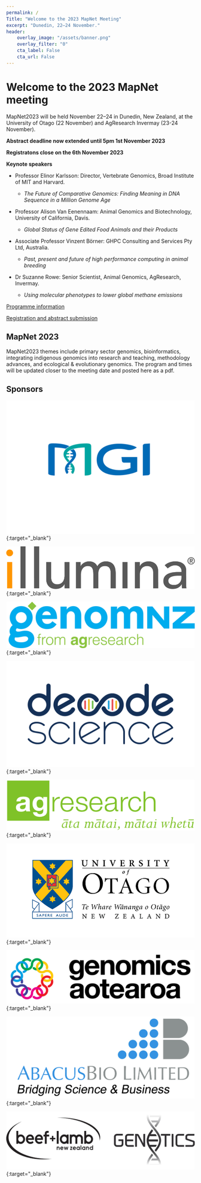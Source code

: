 ```yaml
---
permalink: /
Title: "Welcome to the 2023 MapNet Meeting"
excerpt: "Dunedin, 22–24 November."
header:
    overlay_image: "/assets/banner.png"
    overlay_filter: "0"
    cta_label: False
    cta_url: False
---
```


<span></span>

# Welcome to the 2023 MapNet meeting

MapNet2023 will be held November 22–24 in Dunedin, New Zealand, at the University of Otago (22 November) and AgResearch Invermay (23-24 November).

**Abstract deadline now extended until 5pm 1st November 2023**

**Registratons close on the 6th November 2023**



**Keynote speakers**

- Professor Elinor Karlsson: Director, Vertebrate Genomics, Broad Institute of MIT and Harvard.
    - _The Future of Comparative Genomics: Finding Meaning in DNA Sequence in a Million Genome Age_

- Professor Alison Van Eenennaam: Animal Genomics and Biotechnology, University of California, Davis.
    - _Global Status of Gene Edited Food Animals and their Products_
  
- Associate Professor Vinzent Börner: GHPC Consulting and Services Pty Ltd, Australia.
    - _Past, present and future of high performance computing in animal breeding_
 
- Dr Suzanne Rowe: Senior Scientist, Animal Genomics, AgResearch, Invermay.
    - _Using molecular phenotypes to lower global methane emissions_




[Programme information](https://mapnet2023.github.io/programme/)

[Registration and abstract submission](https://mapnet2023.github.io/register/)

<!-- [**Click here for the conference programme**]()  (https://vuwgenomics.github.io/mapnet2019.github.io/pdfs/MapNet2019programme.pdf). -->

 <!-- **[Click here to register]**()(https://vuw.eventsair.com/mapnet-2019/mapnet2019). -->

## MapNet 2023

MapNet2023 themes include primary sector genomics, bioinformatics, integrating indigenous genomics into research and teaching, methodology advances, and ecological & evolutionary genomics. The program and times will be updated closer to the meeting date and posted here as a pdf.

## Sponsors

[![BGI](https://github.com/MapNet2023/Mapnet2023.github.io/blob/main/assets/MGI%20logo.png)](https://www.bgi.com/global){:target="_blank"}

<span></span>

[![illumina](../assets/ILLUMINA_LOGO_CMYK_new.jpg)](https://www.illumina.com/){:target="_blank"}

<span></span>

[![GenomNZ](../assets/GenomNZ%20(RGB).jpg)](https://www.agresearch.co.nz/partnering-with-us/products-and-services/genomnz/){:target="_blank"}

<span></span>

[![decode science](../assets/Decode-stacked-colour-RGB.jpg)](https://decodescience.co.nz/){:target="_blank"}

<span></span>

[![AgResearch](../assets/agresearch-logo-600px.png)](https://www.agresearch.co.nz/){:target="_blank"}

<span></span>

[![UniversityOfOtago](../assets/university-of-otago.jpg)](https://www.otago.ac.nz.nz){:target="_blank"}

<span></span>

[![GenomicsAotearoa](../assets/GA-Wide-Colour-1200px.jpg)](https://www.genomics-aotearoa.org.nz){:target="_blank"}

<span></span>

[![AbacusBio](../assets/abacus.jpg)](https://abacusbio.com/){:target="_blank"}

<span></span>

[![BeefLambGeneticsNZ](../assets/BLG_genetics.jpg)](https://beeflambnz.com/){:target="_blank"}

<span></span>




<!-- ![MapNet](../assets/mapnet.jpg) -->
   
<!-- <span></span> -->


